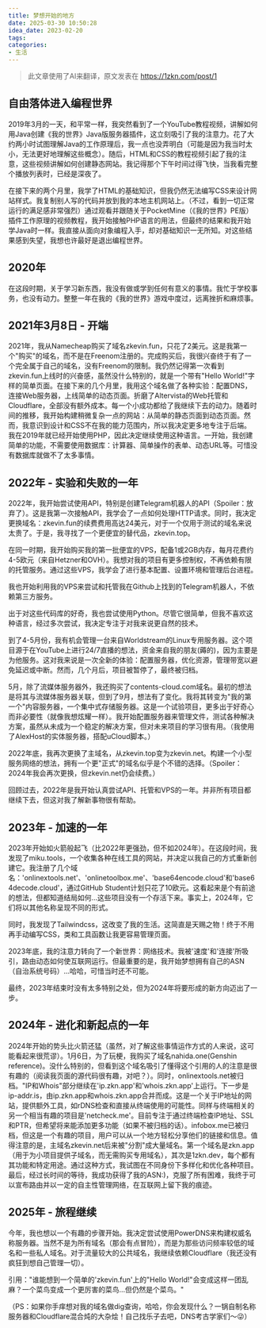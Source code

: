 ```yaml
---
title: 梦想开始的地方
date: 2025-03-30 10:50:28
idea_date: 2023-02-20 
tags:
categories: 
- 生活
---
```


> 此文章使用了AI来翻译，原文发表在 https://1zkn.com/post/1


## 自由落体进入编程世界
2019年3月的一天，和平常一样，我突然看到了一个YouTube教程视频，讲解如何用Java创建《我的世界》Java版服务器插件，这立刻吸引了我的注意力。花了大约两小时试图理解Java的工作原理后，我一点也没弄明白（可能是因为我当时太小，无法更好地理解这些概念）。随后，HTML和CSS的教程视频引起了我的注意，这些视频讲解如何创建静态网站。我记得那个下午时间过得飞快，当我看完整个播放列表时，已经是深夜了。

在接下来的两个月里，我学了HTML的基础知识，但我仍然无法编写CSS来设计网站样式。我复制别人写的代码并放到我的本地主机网站上。（不过，看到一切正常运行的满足感非常强烈）通过观看并跟随关于PocketMine（《我的世界》PE版）插件工作原理的视频教程，我开始接触PHP语言的用法，但最终的结果和我开始学Java时一样。我直接从面向对象编程入手，却对基础知识一无所知。对这些结果感到失望，我想也许最好是退出编程世界。

## 2020年
在这段时期，关于学习新东西，我没有做或学到任何有意义的事情。我忙于学校事务，也没有动力。整整一年在我的《我的世界》游戏中度过，远离挫折和麻烦事。

## 2021年3月8日 - 开端
2021年，我从Namecheap购买了域名zkevin.fun，只花了2美元。这是我第一个"购买"的域名，而不是在Freenom注册的。完成购买后，我很兴奋终于有了一个完全属于自己的域名，没有Freenom的限制。我仍然记得第一次看到zkevin.fun上线时的兴奋感，虽然没什么特别的，就是一个带有"Hello World!"字样的简单页面。在接下来的几个月里，我用这个域名做了各种实验：配置DNS，连接Web服务器，上线简单的动态页面。折磨了Altervista的Web托管和Cloudflare，全部没有额外成本。每一个小成功都给了我继续下去的动力。随着时间的推移，我开始构建稍微复杂一点的网站：从简单的静态页面到动态页面。然而，我意识到设计和CSS不在我的能力范围内，所以我决定更多地专注于后端。我在2019年就已经开始使用PHP，因此决定继续使用这种语言。一开始，我创建简单的功能，不需要使用数据库：计算器、简单操作的表单、动态URL等。可惜没有数据库就做不了太多事情。

## 2022年 - 实验和失败的一年
2022年，我开始尝试使用API，特别是创建Telegram机器人的API（Spoiler：放弃了）。这是我第一次接触API，我学会了一点如何处理HTTP请求。同时，我决定更换域名：zkevin.fun的续费费用高达24美元，对于一个仅用于测试的域名来说太贵了。于是，我寻找了一个更便宜的替代品，zkevin.top。

在同一时期，我开始购买我的第一批便宜的VPS，配备1或2GB内存，每月花费约4-5欧元（来自Hetzner和OVH）。我想对我的项目有更多控制权，不再依赖有限的托管服务。通过这些VPS，我学会了进行基本配置、设置环境和管理后台进程。

我也开始利用我的VPS来尝试和托管我在Github上找到的Telegram机器人，不依赖第三方服务。

出于对这些代码库的好奇，我也尝试使用Python。尽管它很简单，但我不喜欢这种语言，经过多次尝试，我决定专注于对我来说更自然的技术。

到了4-5月份，我有机会管理一台来自Worldstream的Linux专用服务器。这个项目源于在YouTube上进行24/7直播的想法，资金来自我的朋友(薅的)，因为主要是为他服务。这对我来说是一次全新的体验：配置服务器，优化资源，管理带宽以避免延迟或中断。然而，几个月后，项目被暂停了，最终被归档。

5月，除了流媒体服务器外，我还购买了contents-cloud.com域名。最初的想法是将其与流媒体服务器关联，但到了9月，想法有了变化。我将其转变为"我的第一个"内容服务器，一个集中式存储服务器。这是一个试验项目，更多出于好奇心而非必要性（就像我想炫耀一样）。我开始配置服务器来管理文件，测试各种解决方案，虽然从未成为一个稳定的解决方案，但对未来项目的学习很有用。（我使用了AlexHost的实体服务器，搭配uCloud脚本。）

2022年底，我再次更换了主域名，从zkevin.top变为zkevin.net。构建一个小型服务网络的想法，拥有一个更"正式"的域名似乎是个不错的选择。（Spoiler：2024年我会再次更换，但zkevin.net仍会续费。）

回顾过去，2022年是我开始认真尝试API、托管和VPS的一年。并非所有项目都继续下去，但这对我了解新事物很有帮助。

## 2023年 - 加速的一年
2023年开始如火箭般起飞（比2022年更强劲，但不如2024年）。在这段时间，我发现了miku.tools，一个收集各种在线工具的网站，并决定以我自己的方式重新创建它。我注册了几个域名：'onlinextools.net'、'onlinetoolbox.me'、'base64encode.cloud'和'base64decode.cloud'，通过GitHub Student计划只花了10欧元。这看起来是个有前途的想法，但都知道结局如何...这些项目没有一个存活下来。事实上，2024年，它们将以其他名称呈现不同的形式。

同时，我发现了Tailwindcss，这改变了我的生活。这简直是天赐之物！终于不用再手动编写CSS，类和工具函数让我更容易管理页面。

2023年底，我的注意力转向了一个新世界：网络技术。我被'速度'和'连接'所吸引，路由动态如何使互联网运行。但最重要的是，我开始梦想拥有自己的ASN（自治系统号码）...哈哈，可惜当时还不可能。

最终，2023年结束时没有太多特别之处，但为2024年将要形成的新方向迈出了一步。

## 2024年 - 进化和新起点的一年
2024年开始的势头比火箭还猛（虽然，对了解这些事情运作方式的人来说，这可能看起来很荒谬）。1月6日，为了玩梗，我购买了域名nahida.one(Genshin reference)。没什么特别的，但看到这个域名吸引了懂得这个引用的人的注意是很有趣的（阅读我页面的源代码很有趣，对吧？）。同时，onlinextools.net被归档。"IP和Whois"部分继续在'ip.zkn.app'和'whois.zkn.app'上运行。下一步是ip-addr.is，由ip.zkn.app和whois.zkn.app合并而成。这是一个关于IP地址的网站，提供额外工具，如rDNS检查和直接从终端使用的可能性。同样与终端相关的另一个相当有趣的项目是'netcheck.me'。目前专注于通过终端检查IP地址、SSL和PTR，但希望将来能添加更多功能（如果不被归档的话）。infobox.me已被归档，但这是一个有趣的项目，用户可以从一个地方轻松分享他们的链接和信息。值得注意的是，主域名zkevin.net后来被"分割"成大量域名。第一个域名是zkn.app（用于为小项目提供子域名，而无需购买专用域名），其次是1zkn.dev，每个都有其功能和特定用途。通过这种方式，我试图在不同身份下多样化和优化各种项目。最后，经过长时间的等待，我成功获得了我的ASN:)，克服了所有困难，我终于可以宣布路由并以一定的自主性管理网络，在互联网上留下我的痕迹。

## 2025年 - 旅程继续
今年，我也想以一个有趣的步骤开始。我决定尝试使用PowerDNS来构建权威名称服务器。当然不是为所有域名（那会有点冒险），而是为那些访问频率较低的域名和一些私人域名。对于流量较大的公共域名，我继续依赖Cloudflare（我还没有疯狂到想自己管理一切）。

引用："谁能想到一个简单的'zkevin.fun'上的"Hello World!"会变成这样一团乱麻？一个菜鸟变成一个更厉害的菜鸟...但仍然是个菜鸟。"

（PS：如果你手痒想对我的域名做dig查询，哈哈，你会发现什么？一锅自制名称服务器和Cloudflare混合炖的大杂烩！自己找乐子去吧，DNS考古学家们～😜）